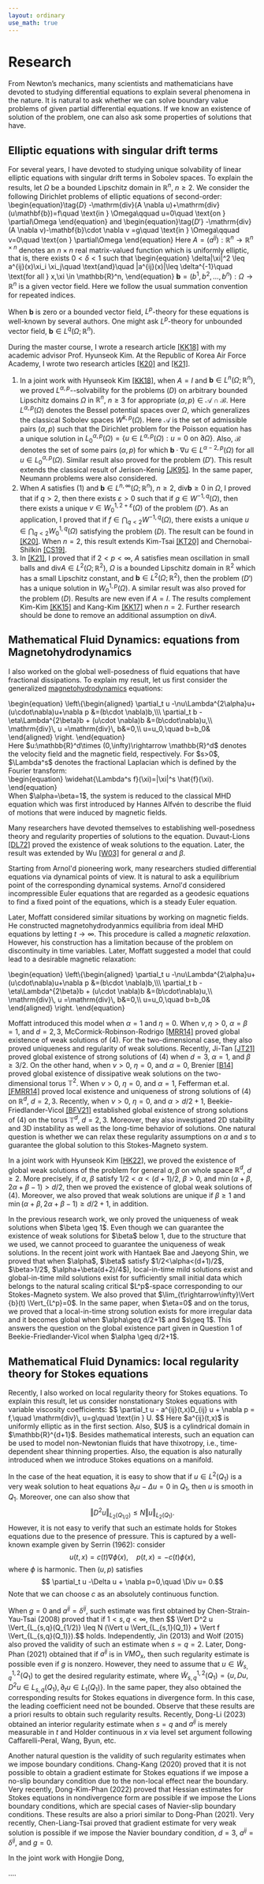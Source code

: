 ```yaml
---
layout: ordinary
use_math: true 
---
```


# Research

From Newton’s mechanics, many scientists and mathematicians have devoted to studying differential equations to explain several phenomena in the nature.  It is  natural to ask whether we can solve boundary value problems of given partial differential equations. If we know an existence of solution of the problem, one can also ask some properties of solutions that have. 

## Elliptic equations with singular drift terms

For several years, I have devoted to studying unique solvability of linear elliptic equations with singular drift terms  in Sobolev spaces.  To explain the results, let $\Omega$ be a bounded Lipschitz domain in $\mathbb{R}^n$, $n\geq 2$. We consider the following Dirichlet problems of elliptic equations of   second-order: 
\begin{equation}\tag{$D$}
-\mathrm{div}(A \nabla u)+\mathrm{div}(u\mathbf{b})=f\quad \text{in } \Omega\qquad u=0\quad \text{on } \partial\Omega 
\end{equation}
and 
\begin{equation}\tag{$D'$}
-\mathrm{div}(A \nabla v)-\mathbf{b}\cdot \nabla v =g\quad \text{in } \Omega\qquad v=0\quad \text{on } \partial\Omega
\end{equation}
Here $A=(a^{ij}):\mathbb{R}^n\rightarrow \mathbb{R}^{n\times n}$ denotes an $n\times n$ real matrix-valued function  which is uniformly elliptic, that is, there exists $0<\delta<1$ such that 
\begin{equation}
\delta|\xi|^2 \leq a^{ij}(x)\xi_i \xi_j\quad \text{and}\quad |a^{ij}(x)|\leq \delta^{-1}\quad    \text{for all } x,\xi \in \mathbb{R}^n, 
\end{equation}
$\mathbf{b}=(b^1,b^2,\dots,b^n) : \Omega\rightarrow \mathbb{R}^n$ is a given vector field. Here we follow the usual summation convention for repeated indices.

When $\mathbf{b}$ is zero or a bounded vector field, $L^p$-theory for these equations is well-known by several authors. One might ask $L^p$-theory for unbounded vector field, $\mathbf{b}\in L^q(\Omega;\mathbb{R}^n)$. 

During the master course, I wrote a research article [[KK18]](https://www.ams.org/journals/tran/2022-375-09/S0002-9947-2022-08730-4/) with my academic advisor Prof. Hyunseok Kim. At the Republic of Korea Air Force Academy, I wrote two research articles [[K20]](https://www.sciencedirect.com/science/article/abs/pii/S0022247X21002444) and [[K21]](https://arxiv.org/abs/2104.01300). 

1. In a joint work with Hyunseok Kim [[KK18]](https://arxiv.org/abs/1811.12619), when $A=I$ and $\mathbf{b} \in L^{n}(\Omega;\mathbb{R}^n)$, we proved $L^{\alpha,p}$--solvability for the problems $(D)$ on arbitrary bounded Lipschitz domains $\Omega$ in $\mathbb{R}^n$, $n\geq 3$ for appropriate $(\alpha,p)\in \mathscr{A}\cap \mathscr{B}$. Here $L^{\alpha,p}(\Omega)$ denotes the Bessel potential spaces over $\Omega$, which generalizes the classical Sobolev spaces $W^{k,p}(\Omega)$. Here $\mathscr{A}$ is the set of admissible pairs $(\alpha,p)$ such that  the Dirichlet problem for the Poisson equation has a unique solution in $L^{\alpha,p}_0(\Omega) =\{ u\in L^{\alpha,p}(\Omega) : u=0\text{ on } \partial\Omega\}$. Also, $\mathscr{B}$ denotes the set of some pairs $(\alpha,p)$ for which $\mathbf{b} \cdot \nabla u \in L^{\alpha-2,p}(\Omega)$ for all $u\in L_0^{\alpha,p}(\Omega)$. Similar result also proved for the problem $(D')$. This result extends the classical result of Jerison-Kenig [[JK95]](https://www.sciencedirect.com/science/article/pii/S0022123685710671). In the same paper, Neumann problems were also considered. 
2. When $A$ satisfies (1) and $\mathbf{b} \in L^{n,\infty}(\Omega;\mathbb{R}^n)$, $n\geq 2$, $\mathrm{div} \mathbf{b} \geq 0$ in $\Omega$,  I proved that if $q>2$, then there exists $\varepsilon>0$ such that if $g\in W^{-1,q}(\Omega)$,  then there exists a unique $v\in W_0^{1,2+\varepsilon}(\Omega)$ of the problem $(D')$. As an application, I proved that if $f\in \bigcap_{q<2} W^{-1,q}(\Omega)$, there exists a unique $u\in \bigcap_{q<2} W_0^{1,q}(\Omega)$ satisfying the problem $(D)$. The result can be found in [[K20]](https://www.sciencedirect.com/science/article/abs/pii/S0022247X21002444).  When $n=2$, this result extends Kim-Tsai [[KT20]](https://epubs.siam.org/doi/abs/10.1137/19M1282969?mobileUi=0&) and Chernobai-Shilkin [[CS19]](https://www.tandfonline.com/doi/abs/10.1080/17476933.2020.1816980). 
3. In [[K21]](https://arxiv.org/abs/2104.01300), I proved that if $2<p<\infty$, $A$ satisfies mean oscillation in small balls and $\mathrm{div} A \in L^{2}(\Omega;\mathbb{R}^2)$, $\Omega$ is a bounded Lipschitz domain in $\mathbb{R}^2$ which has a small Lipschitz constant, and $\mathbf{b} \in L^{2}(\Omega;\mathbb{R}^2)$, then the problem $(D')$ has a unique solution in $W_0^{1,p}(\Omega)$. A similar result was also proved for the problem $(D)$. Results are new even if $A=I$. The results complement Kim-Kim [[KK15]](https://epubs.siam.org/doi/abs/10.1137/14096270X?journalCode=sjmaah) and Kang-Kim [[KK17]](http://www.aimsciences.org/article/doi/10.3934/cpaa.2017038) when $n=2$. Further research should be done to remove an additional assumption on $\mathrm{div} A$. 

## Mathematical Fluid Dynamics: equations from Magnetohydrodynamics

I also worked on the global well-posedness of fluid equations that have fractional dissipations. To explain my result, let us first consider the  generalized [magnetohydrodynamics](https://en.wikipedia.org/wiki/Magnetohydrodynamics) equations:
<div>
\begin{equation}
\left\{\begin{aligned}
\partial_t u -\nu\Lambda^{2\alpha}u+(u\cdot\nabla)u+\nabla p &=(b\cdot \nabla)b,\\\
\partial_t b -\eta\Lambda^{2\beta}b + (u\cdot \nabla)b &=(b\cdot\nabla)u,\\
\mathrm{div}\, u =\mathrm{div}\, b&=0,\\
u=u_0,\quad b=b_0&
\end{aligned}
\right.
\end{equation}
</div>
Here $u:\mathbb{R}^d\times (0,\infty)\rightarrow \mathbb{R}^d$ denotes the velocity field and the magnetic field, respectively. For $s>0$, $\Lambda^s$ denotes the fractional Laplacian which is defined by the Fourier transform:
<div>
\begin{equation}
\widehat{\Lambda^s f}(\xi)=|\xi|^s \hat{f}(\xi).
\end{equation}
</div>
When $\alpha=\beta=1$, the system is reduced to the classical MHD equation which was first introduced by Hannes Alfvén to describe the fluid of motions that were induced by magnetic fields. 

Many researchers have devoted themselves to establishing well-posedness theory and regularity properties of solutions to the equation. Duvaut-Lions [[DL72]](https://link.springer.com/article/10.1007/BF00250512) proved the existence of weak solutions to the equation. Later, the result was extended by Wu [[W03]](https://www.sciencedirect.com/science/article/pii/S0022039603002341) for general $\alpha$ and $\beta$. 

Starting from Arnol'd pioneering work, many researchers studied differential equations via dynamical points of view. It is natural to ask a equilibrium point of the corresponding dynamical systems. Arnol'd considered incompressible Euler equations that are regarded as a geodesic equations to find a fixed point of the equations, which is a steady Euler equation. 

Later, Moffatt considered similar situations by working on magnetic fields. He constructed magnetohydrodyanmics equilibria from ideal MHD equations by letting $t\rightarrow \infty$. This procedure is called a <em>magnetic relaxation</em>. However, his construction has a limitation because of the problem on discontinuity in time variables. Later, Moffatt suggested a model that could lead to a desirable magnetic relaxation:
<div>
\begin{equation}
\left\{\begin{aligned}
\partial_t u -\nu\Lambda^{2\alpha}u+(u\cdot\nabla)u+\nabla p &=(b\cdot \nabla)b,\\\
\partial_t b -\eta\Lambda^{2\beta}b + (u\cdot \nabla)b &=(b\cdot\nabla)u,\\
\mathrm{div}\, u =\mathrm{div}\, b&=0,\\
u=u_0,\quad b=b_0&
\end{aligned}
\right.
\end{equation}
</div>

Moffatt introduced this model when $\alpha=1$ and $\eta=0$. When $\nu,\eta>0$, $\alpha=\beta=1$, and $d=2,3$, McCormick-Robinson-Rodrigo [[MRR14]](http://dx.doi.org/10.1007/s00205-014-0760-y) proved global existence of weak solutions of (4). For the two-dimensional case, they also proved uniqueness and regularity of weak solutions. Recently, Ji-Tan [[JT21]](https://www.aimsciences.org/article/doi/10.3934/dcdsb.2020227) proved global existence of strong solutions of (4)  when $d=3$, $\alpha=1$, and $\beta\geq 3/2$.  On the other hand, when $\nu>0$, $\eta=0$, and $\alpha=0$, Brenier [[B14]](https://link.springer.com/article/10.1007/s00220-014-1967-3) proved  global existence of dissipative weak solutions on the two-dimensional torus $\mathbb{T}^2$. When $\nu>0$, $\eta=0$, and $\alpha=1$, Fefferman et.al. [[FMRR14]](https://www.sciencedirect.com/science/article/pii/S0022123614001505?via%3Dihub) proved local existence and uniqueness of strong solutions of (4) on $\mathbb{R}^d$, $d=2,3$.  Recently, when $\nu>0$, $\eta=0$, and $\alpha>d/2+1$, Beekie-Friedlander-Vicol [[BFV21]](https://link.springer.com/article/10.1007/s00220-021-04289-3)  established global existence of strong solutions of (4)  on the torus $\mathbb{T}^d$, $d=2,3$. Moreover, they also investigated 2D stability and 3D instability as well as the long-time behavior of solutions. One natural question is whether we can relax these regularity assumptions on $\alpha$ and $s$ to guarantee the global solution to this Stokes-Magneto system.

In a joint work with Hyunseok Kim [[HK22]](https://arxiv.org/abs/2302.02046), we proved the existence of global weak solutions of the problem for general $\alpha,\beta$ on whole space $\mathbb{R}^d$, $d\geq 2$. More precisely, if $\alpha$, $\beta$ satisfy $1/2<\alpha<(d+1)/2$, $\beta >0$,
and $\min(\alpha+\beta,2\alpha+\beta-1)>d/2$, then we proved the existence of global weak solutions of (4). Moreover, we also proved that weak solutions are unique  if $\beta \geq 1$ and $\min (\alpha+\beta,2\alpha+\beta-1)\geq d/2+1$, in addition.

<div>
In the previous research work, we only proved the uniqueness of weak solutions when $\beta \geq 1$. Even though we can guarantee the existence of weak solutions for $\beta$ below 1, due to the structure that we used, we cannot proceed to guarantee the uniqueness of weak solutions. In the recent joint work with Hantaek Bae and Jaeyong Shin, we proved that when $\alpha$, $\beta$ satisfy $1/2<\alpha<(d+1)/2$, $\beta>1/2$, $\alpha+\beta<d+1$ (and some additional technical conditions if $\alpha>(d+2)/4$), local-in-time mild solutions exist and global-in-time mild solutions exist for sufficiently small initial data which belongs to the natural scaling critical $L^p$-space corresponding to our Stokes-Magneto system. We also proved that $\lim_{t\rightarrow\infty}\Vert {b}(t) \Vert_{L^p}=0$. In the same paper, when $\eta=0$ and on the torus, we proved that a local-in-time strong solution exists for more irregular data and it becomes global when $\alpha\geq d/2+1$ and $s\geq 1$. This answers the question on the global existence part given in Question 1 of Beekie-Friedlander-Vicol when $\alpha \geq d/2+1$.
</div>


  
## Mathematical Fluid Dynamics: local regularity theory for Stokes equations

<div>
Recently, I also worked on local regularity theory for Stokes equations. To explain this result, let us consider nonstationary Stokes equations with variable viscosity coefficients:
$$
\partial_t u - a^{ij}(t,x)D_{ij} u + \nabla p = f,\quad \mathrm{div}\, u=g\quad \text{in } U.
$$
Here $a^{ij}(t,x)$ is uniformly elliptic as in the first section. Also, $U$ is a cylindrical domain in $\mathbb{R}^{d+1}$. Besides mathematical interests, such an equation can be used to model non-Newtonian fluids that have thixotropy, i.e., time-dependent shear thinning properties. Also, the equation is also naturally introduced when we introduce Stokes equations on a manifold.
  
In the case of the heat equation, it is easy to show that if $u \in L^2(Q_1)$ is a very weak solution to heat equations $\partial_t u-\Delta u =0$ in $Q_1$, then $u$ is smooth in $Q_1$. Moreover, one can also show that 
$$ \Vert D^2 u \Vert_{L_{2}(Q_{1/2})}\leq N \Vert u \Vert_{L_{2}(Q_1)}.$$
However, it is not easy to verify that such an estimate holds for Stokes equations due to the presence of pressure. This is captured by a well-known example given by Serrin (1962): consider 
$$ u(t,x)=c(t)\nabla \phi(x),\quad p(t,x)=-c(t)\phi(x),$$
where $\phi$ is harmonic. Then $(u,p)$ satisfies 
$$ \partial_t u -\Delta u + \nabla p=0,\quad \Div u= 0.$$
Note that we can choose $c$ as an absolutely continuous function. 

When $g=0$ and $a^{ij}=\delta^{ij}$, such estimate was first obtained by Chen-Strain-Yau-Tsai (2008) proved that if $1<s,q<\infty$, then 
$$ \Vert D^2 u \Vert_{L_{s,q}(Q_{1/2)} \leq N (\Vert u \Vert_{L_{s,1}(Q_1)} + \Vert f \Vert_{L_{s,q}(Q_1)}).$$
holds. Independently, Jin (2013) and Wolf (2015) also proved the validity of such an estimate when $s=q=2$. Later, Dong-Phan (2021) obtained that if $a^{ij}$ is in $VMO_x$, then such regularity estimate is possible even if $g$ is nonzero. However, they need to assume that $u\in \tilde{W}^{1,2}_{s,q}(Q_1)$ to get the desired regularity estimate, where $\tilde{W}^{1,2}_{s,q}(Q_1)=\{ u, Du, D^2 u \in L_{s,q}(Q_1), \partial_t u\in L_1(Q_1)\}$. In the same paper, they also obtained the corresponding results for Stokes equations in divergence form. In this case, the leading coefficient need not be bounded. Observe that these results are a priori results to obtain such regularity results. Recently, Dong-Li (2023) obtained an interior regularity estimate when $s=q$ and $a^{ij}$ is merely measurable in $t$ and Holder continuous in $x$ via level set argument following Caffarelli-Peral, Wang, Byun, etc. 

Another natural question is the validity of such regularity estimates when we impose boundary conditions. Chang-Kang (2020) proved that it is not possible to obtain a gradient estimate for Stokes equations if we impose a no-slip boundary condition due to the non-local effect near the boundary. Very recently, Dong-Kim-Phan (2022) proved that Hessian estimates for Stokes equations in nondivergence form are possible if we impose the Lions boundary conditions, which are special cases of Navier-slip boundary conditions. These results are also a priori similar to Dong-Phan (2021). Very recently, Chen-Liang-Tsai proved that gradient estimate for very weak solution is possible if we impose the Navier boundary condition, $d=3$,  $a^{ij}=\delta^{ij}$, and $g=0$.

In the joint work with Hongjie Dong, 
</div>
....
